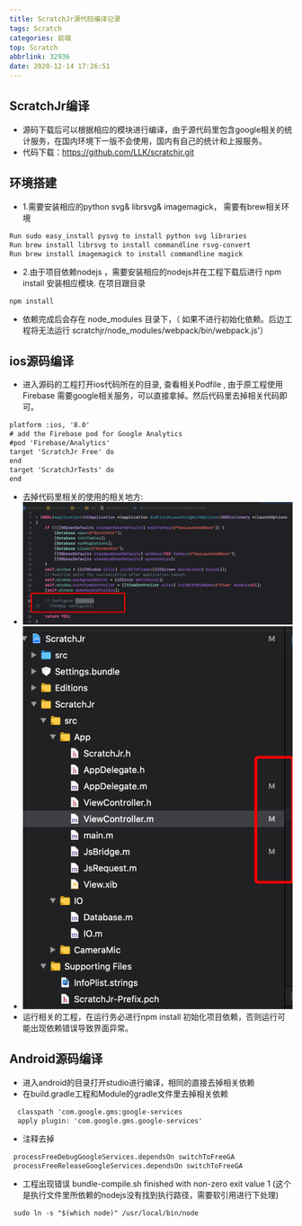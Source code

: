 ```yaml
---
title: ScratchJr源代码编译记录
tags: Scratch
categories: 前端
top: Scratch
abbrlink: 32936
date: 2020-12-14 17:26:51
---
```


## ScratchJr编译

- 源码下载后可以根据相应的模块进行编译，由于源代码里包含google相关的统计服务，在国内环境下一版不会使用，国内有自己的统计和上报服务。
- 代码下载：https://github.com/LLK/scratchjr.git

## 环境搭建
- 1.需要安装相应的python svg& librsvg& imagemagick， 需要有brew相关环境

```
Run sudo easy_install pysvg to install python svg libraries
Run brew install librsvg to install commandline rsvg-convert
Run brew install imagemagick to install commandline magick
```

- 2.由于项目依赖nodejs ，需要安装相应的nodejs并在工程下载后进行 npm install 安装相应模块. 在项目跟目录

```
npm install 
```

- 依赖完成后会存在 node_modules 目录下，（ 如果不进行初始化依赖。后边工程将无法运行 scratchjr/node_modules/webpack/bin/webpack.js'）

## ios源码编译
- 进入源码的工程打开ios代码所在的目录, 查看相关Podfile , 由于原工程使用Firebase 需要google相关服务，可以直接拿掉。然后代码里去掉相关代码即可。

```
platform :ios, '8.0'
# add the Firebase pod for Google Analytics
#pod 'Firebase/Analytics'
target 'ScratchJr Free' do
end
target 'ScratchJrTests' do
end
```

- 去掉代码里相关的使用的相关地方:
- ![](https://raw.githubusercontent.com/zhulg/allpic/master/scratch7.png)
-  ![](https://raw.githubusercontent.com/zhulg/allpic/master/scratch8.png)
-  运行相关的工程，在运行务必进行npm install 初始化项目依赖，否则运行可能出现依赖错误导致界面异常。


## Android源码编译
- 进入android的目录打开studio进行编译，相同的直接去掉相关依赖
- 在build.gradle工程和Module的gradle文件里去掉相关依赖

```
  classpath 'com.google.gms:google-services
  apply plugin: 'com.google.gms.google-services'

```

- 注释去掉

```
 processFreeDebugGoogleServices.dependsOn switchToFreeGA
 processFreeReleaseGoogleServices.dependsOn switchToFreeGA

```


- 工程出现错误  bundle-compile.sh    finished with non-zero exit value 1 (这个是执行文件里所依赖的nodejs没有找到执行路径，需要软引用进行下处理) 

```
 sudo ln -s "$(which node)" /usr/local/bin/node
```
